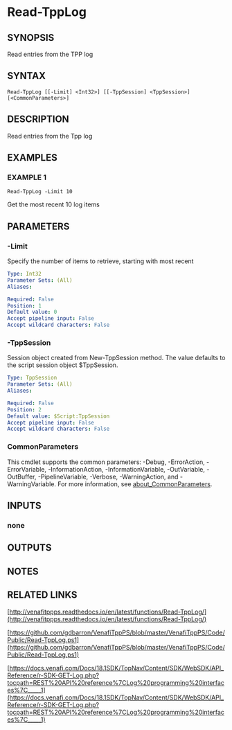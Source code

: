 # Read-TppLog

## SYNOPSIS
Read entries from the TPP log

## SYNTAX

```
Read-TppLog [[-Limit] <Int32>] [[-TppSession] <TppSession>] [<CommonParameters>]
```

## DESCRIPTION
Read entries from the Tpp log

## EXAMPLES

### EXAMPLE 1
```
Read-TppLog -Limit 10
```

Get the most recent 10 log items

## PARAMETERS

### -Limit
Specify the number of items to retrieve, starting with most recent

```yaml
Type: Int32
Parameter Sets: (All)
Aliases:

Required: False
Position: 1
Default value: 0
Accept pipeline input: False
Accept wildcard characters: False
```

### -TppSession
Session object created from New-TppSession method. 
The value defaults to the script session object $TppSession.

```yaml
Type: TppSession
Parameter Sets: (All)
Aliases:

Required: False
Position: 2
Default value: $Script:TppSession
Accept pipeline input: False
Accept wildcard characters: False
```

### CommonParameters
This cmdlet supports the common parameters: -Debug, -ErrorAction, -ErrorVariable, -InformationAction, -InformationVariable, -OutVariable, -OutBuffer, -PipelineVariable, -Verbose, -WarningAction, and -WarningVariable. For more information, see [about_CommonParameters](http://go.microsoft.com/fwlink/?LinkID=113216).

## INPUTS

### none
## OUTPUTS

## NOTES

## RELATED LINKS

[http://venafitppps.readthedocs.io/en/latest/functions/Read-TppLog/](http://venafitppps.readthedocs.io/en/latest/functions/Read-TppLog/)

[https://github.com/gdbarron/VenafiTppPS/blob/master/VenafiTppPS/Code/Public/Read-TppLog.ps1](https://github.com/gdbarron/VenafiTppPS/blob/master/VenafiTppPS/Code/Public/Read-TppLog.ps1)

[https://docs.venafi.com/Docs/18.1SDK/TopNav/Content/SDK/WebSDK/API_Reference/r-SDK-GET-Log.php?tocpath=REST%20API%20reference%7CLog%20programming%20interfaces%7C_____1](https://docs.venafi.com/Docs/18.1SDK/TopNav/Content/SDK/WebSDK/API_Reference/r-SDK-GET-Log.php?tocpath=REST%20API%20reference%7CLog%20programming%20interfaces%7C_____1)

